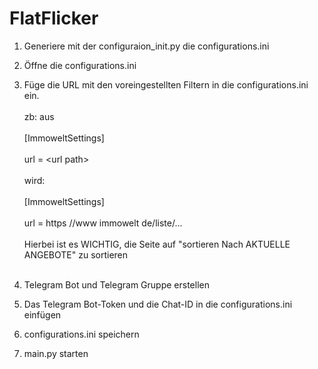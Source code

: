 # FlatFlicker

1. Generiere mit der configuraion_init.py die configurations.ini


2. Öffne die configurations.ini


3. Füge die URL mit den voreingestellten Filtern in die configurations.ini ein.<br/><br/>
zb: aus<br/><br/>
[ImmoweltSettings]<br/><br/>
url = \<url path\>  <br/><br/>
wird:<br/><br/>
[ImmoweltSettings]<br/><br/>
      url = https //www immowelt de/liste/...  <br/><br/>
Hierbei ist es WICHTIG, die Seite auf "sortieren Nach AKTUELLE ANGEBOTE" zu sortieren<br/><br/>
4. Telegram Bot und Telegram Gruppe erstellen
5. Das Telegram Bot-Token und die Chat-ID in die configurations.ini einfügen
6. configurations.ini speichern
7. main.py starten
      
